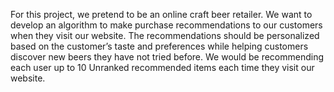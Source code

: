 For this project, we pretend to be an online craft beer retailer. We want to develop an algorithm to make purchase recommendations to our customers when they visit our website. The recommendations should be personalized based on the customer’s taste and preferences while helping customers discover new beers they have not tried before. We would be recommending each user up to 10 Unranked recommended items each time they visit our website.
